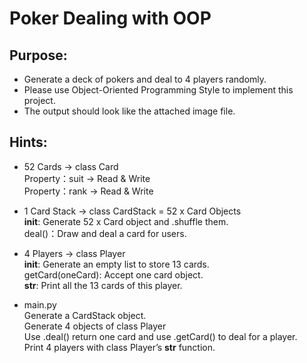 # Poker Dealing with OOP
 
## Purpose:
- Generate a deck of pokers and deal to 4 players randomly.
- Please use Object-Oriented Programming Style to implement this project.
- The output should look like the attached image file.


## Hints:
- 52 Cards → class Card<br/>
  Property：suit → Read & Write<br/>
  Property：rank → Read & Write
  
- 1 Card Stack → class CardStack = 52 x Card Objects<br/>
  __init__: Generate 52 x Card object and .shuffle them.<br/>
  deal()：Draw and deal a card for users.
  
- 4 Players → class Player<br/>
  __init__: Generate an empty list to store 13 cards.<br/>
  getCard(oneCard): Accept one card object.<br/>
  __str__: Print all the 13 cards of this player.
  
- main.py<br/>
  Generate a CardStack object.<br/>
  Generate 4 objects of class Player<br/>
  Use .deal() return one card and use .getCard() to deal for a player.<br/>
  Print 4 players with class Player’s __str__ function.
